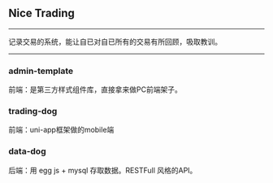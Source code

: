 ## Nice Trading
----
记录交易的系统，能让自已对自已所有的交易有所回顾，吸取教训。

----

### admin-template
前端：是第三方样式组件库，直接拿来做PC前端架子。

### trading-dog
前端：uni-app框架做的mobile端

### data-dog
后端：用 egg js + mysql 存取数据。RESTFull 风格的API。